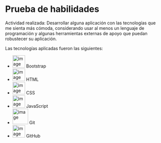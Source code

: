 # Prueba de habilidades

Actividad realizada:
Desarrollar alguna aplicación con las tecnologías que me sienta más cómoda, considerando usar al menos un lenguaje de programación y algunas herramientas externas de apoyo que puedan robustecer su aplicación.

Las tecnologías aplicadas fueron las siguientes:
- <img width="40" alt="image" src="https://media3.giphy.com/media/Sr8xDpMwVKOHUWDVRD/giphy.gif?cid=ecf05e47ulg9hf0xbg77hlrw570gp9fkbi334ssgfjiefv38&ep=v1_stickers_search&rid=giphy.gif&ct=s"> Bootstrap 
- <img width="40" alt="image" src="https://media.giphy.com/media/XAxylRMCdpbEWUAvr8/giphy.gif"> HTML 
- <img width="40" alt="image" src="https://media.giphy.com/media/fsEaZldNC8A1PJ3mwp/giphy.gif"> CSS 
- <img width="40" alt="image" src="https://media.giphy.com/media/ln7z2eWriiQAllfVcn/giphy.gif"> JavaScript 
- <img width="50" alt="image" src="https://media.giphy.com/media/kH1DBkPNyZPOk0BxrM/giphy.gif"> Git 
- <img width="40" alt="image" src="https://media.giphy.com/media/KzJkzjggfGN5Py6nkT/giphy.gif"> GitHub 
